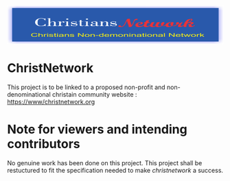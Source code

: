 <img src="cn.png" alt="Christ Network Logo" style ="display: block;
    width: 100%;
    height: 90px;" />
    

# ChristNetwork

This project is to be linked to a proposed non-profit and non-denominational christain community website : <https://www/christnetwork.org>

# Note for viewers and intending contributors

No genuine work has been done on this project. This project shall be restuctured to fit the specification needed to make _christnetwork_ a success.
